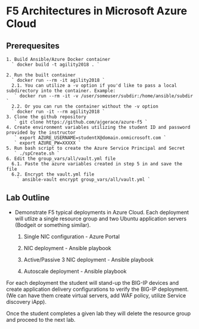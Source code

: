 # F5 Architectures in Microsoft Azure Cloud

## Prerequesites
    1. Build Ansible/Azure Docker container
      ` docker build -t agility2018 . `

    2. Run the built container
      ` docker run --rm -it agility2018 `
      2.1. You can utilize a -v option if you'd like to pass a local subdirectory into the container. Example:
       ` docker run --rm -it -v /user/someuser/subdir:/home/ansible/subdir `
      2.2. Or you can run the container without the -v option 
      ` docker run -it --rm agility2018 `
    3. Clone the github repository
       ` git clone https://github.com/ajgerace/azure-f5 `
    4. Create environment variables utilizing the student ID and password provided by the instructor
       ` export AZURE_USERNAME=studentX@domain.onmicrosoft.com `
       ` export AZURE_PW=XXXXX ` 
    5. Run bash script to create the Azure Service Principal and Secret
       ` ./spCreate.sh `
    6. Edit the group_vars/all/vault.yml file 
      6.1. Paste the azure variables created in step 5 in and save the file
      6.2. Encrypt the vault.yml file
        ` ansible-vault encrypt group_vars/all/vault.yml ` 

## Lab Outline
* Demonstrate F5 typical deployments in Azure Cloud. Each  deployment will utlize a single resource group and two Ubuntu application servers (Bodgeit or something similar).

    1. Single NIC configuration - Azure Portal

    2. NIC deployment - Ansible playbook

    3. Active/Passive 3 NIC deployment - Ansible playbook

    4. Autoscale deployment - Ansible playbook


For each deployment the student will stand-up the BIG-IP devices and create application delivery configurations to verify the BIG-IP deployment.  (We can have them create virtual servers, add WAF policy, utilize Service discovery iApp).


Once the student completes a given lab they will delete the resource group and proceed to the next lab.

